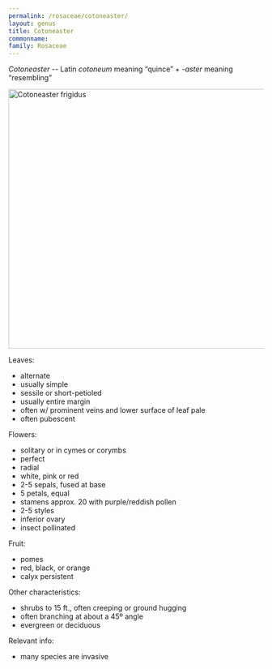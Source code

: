 ```yaml
---
permalink: /rosaceae/cotoneaster/
layout: genus
title: Cotoneaster
commonname:
family: Rosaceae
---
```


*Cotoneaster* -- Latin *cotoneum* meaning “quince” + *-aster* meaning “resembling”

<a title="MPF / CC BY-SA (https://creativecommons.org/licenses/by-sa/4.0)" href="https://commons.wikimedia.org/wiki/File:Cotoneaster_frigidus.jpg"><img width="512" alt="Cotoneaster frigidus" src="https://upload.wikimedia.org/wikipedia/commons/thumb/8/8d/Cotoneaster_frigidus.jpg/512px-Cotoneaster_frigidus.jpg"></a>

Leaves:
  - alternate
  - usually simple
  - sessile or short-petioled
  - usually entire margin
  - often w/ prominent veins and lower surface of leaf pale
  - often pubescent

Flowers:
  - solitary or in cymes or corymbs
  - perfect
  - radial
  - white, pink or red
  - 2-5 sepals, fused at base
  - 5 petals, equal
  - stamens approx. 20 with purple/reddish pollen
  - 2-5 styles
  - inferior ovary
  - insect pollinated

Fruit:
  - pomes
  - red, black, or orange
  - calyx persistent

Other characteristics:
  - shrubs to 15 ft., often creeping or ground hugging
  - often branching at about a 45º angle
  - evergreen or deciduous

Relevant info:
  - many species are invasive
